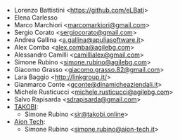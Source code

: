 - Lorenzo Battistini \<<https://github.com/eLBati>\>
- Elena Carlesso
- Marco Marchiori \<<marcomarkiori@gmail.com>\>
- Sergio Corato \<<sergiocorato@gmail.com>\>
- Andrea Gallina \<<a.gallina@apuliasoftware.it>\>
- Alex Comba \<<alex.comba@agilebg.com>\>
- Alessandro Camilli \<<camillialex@gmail.com>\>
- Simone Rubino \<<simone.rubino@agilebg.com>\>
- Giacomo Grasso \<<giacomo.grasso.82@gmail.com>\>
- Lara Baggio \<<http://linkgroup.it/>\>
- Gianmarco Conte \<<gconte@dinamicheaziendali.it>\>
- Michele Rusticucci \<<michele.rusticucci@agilebg.com>\>
- Salvo Rapisarda \<<sdrapisarda@gmail.com>\>
- [TAKOBI](https://takobi.online):
  - Simone Rubino \<<sir@takobi.online>\>
- [Aion Tech](https://aiontech.company/):
  - Simone Rubino \<<simone.rubino@aion-tech.it>\>
